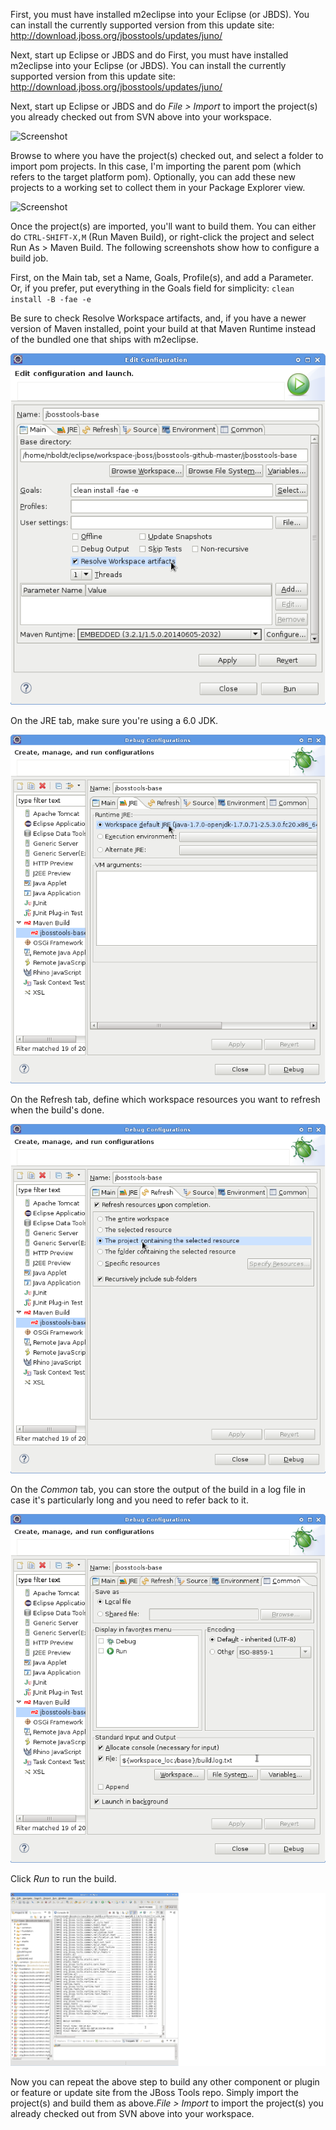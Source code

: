 First, you must have installed m2eclipse into your Eclipse (or JBDS). You can install the currently supported version from this update site: http://download.jboss.org/jbosstools/updates/juno/

Next, start up Eclipse or JBDS and do First, you must have installed m2eclipse into your Eclipse (or JBDS). You can install the currently supported version from this update site: http://download.jboss.org/jbosstools/updates/juno/

Next, start up Eclipse or JBDS and do _File > Import_ to import the project(s) you already checked out from SVN above into your workspace.

<img alt="Screenshot" src="images/Screenshot.png"/>
 
Browse to where you have the project(s) checked out, and select a folder to import pom projects. In this case, I'm importing the parent pom (which refers to the target platform pom). Optionally, you can add these new projects to a working set to collect them in your Package Explorer view.

<img alt="Screenshot" src="images/Screenshot-1.png"/>

Once the project(s) are imported, you'll want to build them. You can either do `CTRL-SHIFT-X,M` (Run Maven Build), or right-click the project and select Run As > Maven Build. The following screenshots show how to configure a build job.

First, on the Main tab, set a Name, Goals, Profile(s), and add a Parameter. Or, if you prefer, put everything in the Goals field for simplicity: `clean install -B -fae -e`

 Be sure to check Resolve Workspace artifacts, and, if you have a newer version of Maven installed, point your build at that Maven Runtime instead of the bundled one that ships with m2eclipse.

<img alt="Screenshot" src="images/Screenshot-2.png"/>

On the JRE tab, make sure you're using a 6.0 JDK.

<img alt="Screenshot" src="images/Screenshot-3.png"/>

On the Refresh tab, define which workspace resources you want to refresh when the build's done.

<img alt="Screenshot" src="images/Screenshot-4.png"/>

On the _Common_ tab, you can store the output of the build in a log file in case it's particularly long and you need to refer back to it.

<img alt="Screenshot" src="images/Screenshot-5.png"/>

Click _Run_ to run the build.

<img alt="Screenshot" src="images/Screenshot-6.png"/>

Now you can repeat the above step to build any other component or plugin or feature or update site from the JBoss Tools repo. Simply import the project(s) and build them as above._File > Import_ to import the project(s) you already checked out from SVN above into your workspace.
